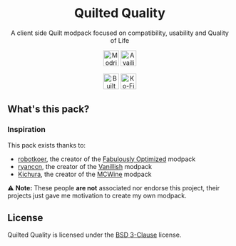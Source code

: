 <div align="center">

  # Quilted Quality

  A client side Quilt modpack focused on compatibility, usability and Quality of Life
  
  <a href="https://modirinth.com/modpack/< fill me >"><img src="https://cdn.jsdelivr.net/npm/@intergrav/devins-badges@2/assets/compact/available/modrinth_vector.svg" alt="Modrinth" height="35"></a>
  <a href="https://quiltmc.org"><img src="https://cdn.jsdelivr.net/npm/@intergrav/devins-badges@2/assets/compact/supported/quilt_vector.svg" alt="Availiable for Quilt" height="35"></a>

  <a href="https://modrinth.com/modpack/fabulously-optimized"><img src="https://cdn.jsdelivr.net/npm/@intergrav/devins-badges@2/assets/compact/built-with/fabulously-optimized_vector.svg" alt="Built on Fabulously Optimized" height="35"></a>
  <a href="https://ko-fi.com/zxhir"><img src="https://cdn.jsdelivr.net/npm/@intergrav/devins-badges@2/assets/compact/donate/kofi-singular_vector.svg" alt="Ko-Fi" height="35"></a>

</div>

## What's this pack?

### Inspiration

This pack exists thanks to:

- [robotkoer](https://modrinth.com/user/robotkoer), the creator of the [Fabulously Optimized](https://modrinth.com/modpack/fabulously-optimized) modpack
- [ryanccn](https://modrinth.com/user/ryanccn), the creator of the [Vanillish](https://modrinth.com/modpack/vanillish) modpack
- [Kichura](https://modrinth.com/user/Kichura), the creator of the [MCWine](https://modrinth.com/modpack/mcwine) modpack

:warning: **Note:** These people **are not** associated nor endorse this project, their projects just gave me motivation to create my own modpack.

## License

Quilted Quality is licensed under the [BSD 3-Clause](LICENSE) license.

